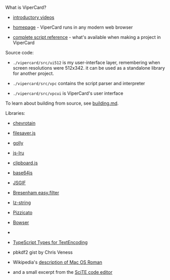 
What is ViperCard?

- [introductory videos](https://www.vipercard.net/0.2/html/video.html)
    
- [homepage](https://www.vipercard.net) - ViperCard runs in any modern web browser

- [complete script reference](doc/reference_01_fundamentals.md) - what's available when making a project in ViperCard

Source code:

- `./vipercard/src/ui512` is my user-interface layer, remembering when screen resolutions were 512x342. it can be used as a standalone library for another project. 

- `./vipercard/src/vpc` contains the script parser and interpreter

- `./vipercard/src/vpcui` is ViperCard's user interface
    
To learn about building from source, see [building.md](vipercard/building.md).

Libraries:

- [chevrotain](https://github.com/SAP/chevrotain)
    
- [filesaver.js](https://github.com/eligrey/FileSaver.js)
    
- [golly](https://github.com/dannygarcia/golly)

- [js-lru](https://github.com/rsms/js-lru)
    
- [clipboard.js](https://github.com/zenorocha/clipboard.js)
    
- [base64js](https://github.com/beatgammit/base64-js)

- [JSGIF](https://github.com/antimatter15/jsgif)

- [Bresenham easy.filter](http://members.chello.at/easyfilter/bresenham.html)

- [lz-string](https://github.com/pieroxy/lz-string)

- [Pizzicato](https://github.com/alemangui/pizzicato)

- [Bowser](https://github.com/lancedikson/bowser)
- 
- [TypeScript Types for TextEncoding](https://github.com/DefinitelyTyped/DefinitelyTyped)
  
- pbkdf2 gist by Chris Veness

- Wikipedia's [description of Mac OS Roman](https://en.wikipedia.org/wiki/Mac_OS_Roman)

- and a small excerpt from the [SciTE code editor](https://www.scintilla.org/SciTE.html)

